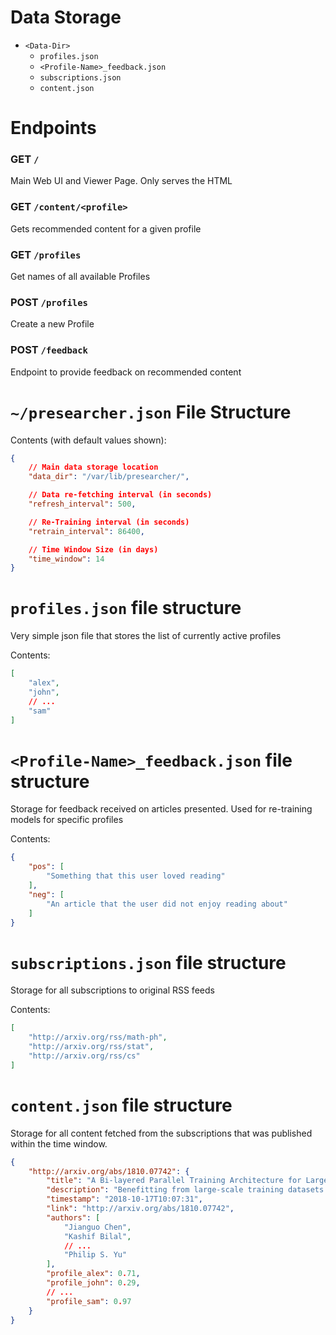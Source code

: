 # Data Storage

* `<Data-Dir>`
  * `profiles.json`
  * `<Profile-Name>_feedback.json`
  * `subscriptions.json`
  * `content.json`


# Endpoints

### GET `/`
Main Web UI and Viewer Page. Only serves the HTML

### GET `/content/<profile>`
Gets recommended content for a given profile

### GET `/profiles`
Get names of all available Profiles

### POST `/profiles`
Create a new Profile

### POST `/feedback`
Endpoint to provide feedback on recommended content


# `~/presearcher.json` File Structure

Contents (with default values shown):

```json
{
    // Main data storage location
    "data_dir": "/var/lib/presearcher/",

    // Data re-fetching interval (in seconds)
    "refresh_interval": 500,

    // Re-Training interval (in seconds)
    "retrain_interval": 86400,

    // Time Window Size (in days)
    "time_window": 14
}
```


# `profiles.json` file structure

Very simple json file that stores the list of currently active profiles

Contents:

```json
[
    "alex",
    "john",
    // ...
    "sam"
]
```


# `<Profile-Name>_feedback.json` file structure

Storage for feedback received on articles presented. Used for re-training models for specific profiles

Contents:

```json
{
    "pos": [
        "Something that this user loved reading"
    ],
    "neg": [
        "An article that the user did not enjoy reading about"
    ]
}
```


# `subscriptions.json` file structure

Storage for all subscriptions to original RSS feeds

Contents:

```json
[
    "http://arxiv.org/rss/math-ph",
    "http://arxiv.org/rss/stat",
    "http://arxiv.org/rss/cs"
]
```


# `content.json` file structure

Storage for all content fetched from the subscriptions that was published within the time window.

```json
{
    "http://arxiv.org/abs/1810.07742": {
        "title": "A Bi-layered Parallel Training Architecture for Large-scale Convolutional Neural Networks.",
        "description": "Benefitting from large-scale training datasets and the complex training network, ... improves the training performance of CNNs while maintaining the accuracy.",
        "timestamp": "2018-10-17T10:07:31",
        "link": "http://arxiv.org/abs/1810.07742",
        "authors": [
            "Jianguo Chen",
            "Kashif Bilal",
            // ...
            "Philip S. Yu"
        ],
        "profile_alex": 0.71,
        "profile_john": 0.29,
        // ...
        "profile_sam": 0.97
    }
}
```
